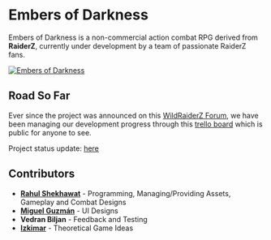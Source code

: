 # Embers of Darkness

Embers of Darkness is a non-commercial action combat RPG derived from **RaiderZ**, currently under development by a team of passionate RaiderZ fans.

[![Embers of Darkness](https://i.imgur.com/XjvqdNf.png)](https://www.youtube.com/watch?v=CDRDnFMolN0)

## Road So Far

Ever since the project was announced on this [WildRaiderZ Forum](http://forum.wildraiderz.com/showthread.php?2212-An-RPG-based-on-Raiderz), we have been managing our development progress through this [trello board](https://trello.com/b/0lUzHxkZ/embers-of-darkness-development-board) which is public for anyone to see.

Project status update: [here](http://forum.wildraiderz.com/showthread.php?2212-An-RPG-based-on-Raiderz/page2)

## Contributors

* [**Rahul Shekhawat**](https://www.gitshowcase.com/rahulshekhawat) - Programming, Managing/Providing Assets, Gameplay and Combat Designs
* [**Miguel Guzmán**](https://miguelguzman.carrd.co/) - UI Designs
* **Vedran Biljan** - Feedback and Testing
* [**Izkimar**](https://www.youtube.com/channel/UC2rqSAwMyE6Igdr8IIUs6nw) - Theoretical Game Ideas
